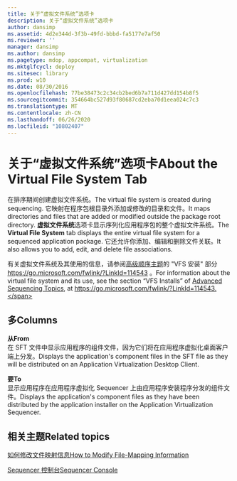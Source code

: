 ```yaml
---
title: 关于“虚拟文件系统”选项卡
description: 关于“虚拟文件系统”选项卡
author: dansimp
ms.assetid: 4d2e344d-3f3b-49fd-bbbd-fa5177e7af50
ms.reviewer: ''
manager: dansimp
ms.author: dansimp
ms.pagetype: mdop, appcompat, virtualization
ms.mktglfcycl: deploy
ms.sitesec: library
ms.prod: w10
ms.date: 08/30/2016
ms.openlocfilehash: 77be38473c2c34cb2bed6b7a711d427dd154b8f5
ms.sourcegitcommit: 354664bc527d93f80687cd2eba70d1eea024c7c3
ms.translationtype: MT
ms.contentlocale: zh-CN
ms.lasthandoff: 06/26/2020
ms.locfileid: "10802407"
---
```

# <span data-ttu-id="4cabc-103">关于“虚拟文件系统”选项卡</span><span class="sxs-lookup"><span data-stu-id="4cabc-103">About the Virtual File System Tab</span></span>


<span data-ttu-id="4cabc-104">在排序期间创建虚拟文件系统。</span><span class="sxs-lookup"><span data-stu-id="4cabc-104">The virtual file system is created during sequencing.</span></span> <span data-ttu-id="4cabc-105">它映射在程序包根目录外添加或修改的目录和文件。</span><span class="sxs-lookup"><span data-stu-id="4cabc-105">It maps directories and files that are added or modified outside the package root directory.</span></span> <span data-ttu-id="4cabc-106">**虚拟文件系统**选项卡显示序列化应用程序包的整个虚拟文件系统。</span><span class="sxs-lookup"><span data-stu-id="4cabc-106">The **Virtual File System** tab displays the entire virtual file system for a sequenced application package.</span></span> <span data-ttu-id="4cabc-107">它还允许你添加、编辑和删除文件关联。</span><span class="sxs-lookup"><span data-stu-id="4cabc-107">It also allows you to add, edit, and delete file associations.</span></span>

<span data-ttu-id="4cabc-108">有关虚拟文件系统及其使用的信息，请参阅[高级顺序主题](https://go.microsoft.com/fwlink/?LinkId=114543)的 "VFS 安装" 部分 https://go.microsoft.com/fwlink/?LinkId=114543 。</span><span class="sxs-lookup"><span data-stu-id="4cabc-108">For information about the virtual file system and its use, see the section “VFS Installs” of [Advanced Sequencing Topics](https://go.microsoft.com/fwlink/?LinkId=114543), at https://go.microsoft.com/fwlink/?LinkId=114543.</span></span>

## <span data-ttu-id="4cabc-109">多</span><span class="sxs-lookup"><span data-stu-id="4cabc-109">Columns</span></span>


<a href="" id="from"></a>**<span data-ttu-id="4cabc-110">从</span><span class="sxs-lookup"><span data-stu-id="4cabc-110">From</span></span>**  
<span data-ttu-id="4cabc-111">在 SFT 文件中显示应用程序的组件文件，因为它们将在应用程序虚拟化桌面客户端上分发。</span><span class="sxs-lookup"><span data-stu-id="4cabc-111">Displays the application's component files in the SFT file as they will be distributed on an Application Virtualization Desktop Client.</span></span>

<a href="" id="to"></a>**<span data-ttu-id="4cabc-112">要</span><span class="sxs-lookup"><span data-stu-id="4cabc-112">To</span></span>**  
<span data-ttu-id="4cabc-113">显示应用程序在应用程序虚拟化 Sequencer 上由应用程序安装程序分发的组件文件。</span><span class="sxs-lookup"><span data-stu-id="4cabc-113">Displays the application's component files as they have been distributed by the application installer on the Application Virtualization Sequencer.</span></span>

## <span data-ttu-id="4cabc-114">相关主题</span><span class="sxs-lookup"><span data-stu-id="4cabc-114">Related topics</span></span>


[<span data-ttu-id="4cabc-115">如何修改文件映射信息</span><span class="sxs-lookup"><span data-stu-id="4cabc-115">How to Modify File-Mapping Information</span></span>](how-to-modify-file-mapping-information.md)

[<span data-ttu-id="4cabc-116">Sequencer 控制台</span><span class="sxs-lookup"><span data-stu-id="4cabc-116">Sequencer Console</span></span>](sequencer-console.md)

 

 





